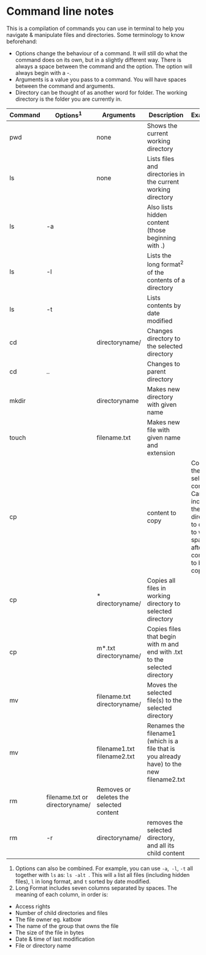# Command line notes
This is a compilation of commands you can use in terminal to help you navigate & manipulate files and directories. Some terminology to know beforehand: 
-  Options change the behaviour of a command. It will still do what the command does on its own, but in a slightly different way. There is always a space between the command and the option. The option will always begin with a -.
-  Arguments is a value you pass to a command. You will have spaces between the command and arguments.
-  Directory can be thought of as another word for folder. The working directory is the folder you are currently in.

| Command | Options<sup>1</sup> | Arguments | Description | Examples |
|---------|---------|-----------|-------------|----------|
| pwd | | none | Shows the current working directory | |
| ls | | none | Lists files and directories in the current working directory| |
| ls | -a | | Also lists hidden content (those beginning with .) | |
| ls | -l | | Lists the long format<sup>2</sup> of the contents of a directory| |
| ls | -t | | Lists contents by date modified | |
| cd | | directoryname/ | Changes directory to the selected directory | |
| cd | .. | | Changes to parent directory | |
| mkdir | | directoryname | Makes new directory with given name | |
| touch | | filename.txt | Makes new file with given name and extension | |
| cp | | | content to copy | Copies the selected content. Can also include the directory to copy it to with a space after the content to be copied | | 
| cp | | * directoryname/ | Copies all files in working directory to selected directory| |
| cp | | m*.txt directoryname/ | Copies files that begin with m and end with .txt to the selected directory | |
| mv | | filename.txt directoryname/ | Moves the selected file(s) to the selected directory | |
| mv | | filename1.txt filename2.txt | Renames the filename1 (which is a file that is you already have) to the new filename2.txt | |
| rm | filename.txt or directoryname/ | Removes or deletes the selected content | |
| rm | -r | directoryname/ | removes the selected directory, and all its child content | |

1. Options can also be combined. For example, you can use ```-a```,``` -l```, ```-t``` all together with ```ls``` as: ```ls -alt ```. This will ```a``` list all files (including hidden files), ```l``` in long format, and ```t``` sorted by date modified.
2. Long Format includes seven columns separated by spaces. The meaning of each column, in order is:

- Access rights
- Number of child directories and files
- The file owner eg. katbow
- The name of the group that owns the file
- The size of the file in bytes
- Date & time of last modification
- File or directory name


